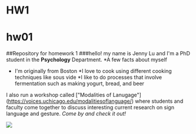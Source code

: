 # HW1

# hw01


##Repository for homework 1
###hello! my name is Jenny Lu and I'm a PhD student in the **Psychology** Department.
*A few facts about myself
  * I'm originally from Boston
  *I love to cook using different cooking techniques like sous vide
  *I like to do processes that involve fermentation such as making yogurt, bread, and beer
  
  I also run a workshop called ["Modalities of Lanugage"] (https://voices.uchicago.edu/modalitiesoflanguage/) where students and faculty come together to discuss interesting current research on sign language and gesture.
  *Come by and check it out!*
  
  ![](Github/puppy.jpg)
  
